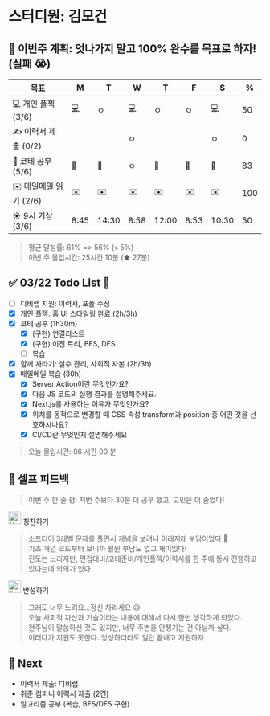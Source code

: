 # 스터디원: 김모건

## 🚀 이번주 계획: 엇나가지 말고 100% 완수를 목표로 하자! (실패 😭)

| 목표                   | M    | T     | W    | T     | F    | S     | %   |
| ---------------------- | ---- | ----- | ---- | ----- | ---- | ----- | --- |
| 💻 개인 플젝 (3/6)     | 💻   | ㅇ    | 💻   | ㅇ    | ㅇ   | 💻    | 50  |
| ✍️ 이력서 제출 (0/2)   |      |       | ㅇ   |       |      | ㅇ    | 0   |
| 🔢 코테 공부 (5/6)     | 🔢   | 🔢    | ㅇ   | 🔢    | 🔢   | 🔢    | 83  |
| ✉️ 매일메일 읽기 (2/6) | ✉️   | ✉️    | ✉️   | ✉️    | ✉️   | ✉️    | 100 |
| ☀️ 9시 기상 (3/6)      | 8:45 | 14:30 | 8:58 | 12:00 | 8:53 | 10:30 | 50  |

> 평균 달성률: 61% => 56% (⤵️ 5%)<br>
> 이번 주 몰입시간: 25시간 10분 (⬆️ 27분)<br>

## ✅ 03/22 Todo List 🌸

- [ ] 디비랩 지원: 이력서, 포폴 수정
- [x] 개인 플젝: 홈 UI 스타일링 완료 (2h/3h)
- [x] 코테 공부 (1h30m)
  - [x] (구현) 연결리스트
  - [x] (구현) 이진 트리, BFS, DFS
  - [ ] 복습
- [x] 함께 자라기: 실수 관리, 사회적 자본 (2h/3h)
- [x] 매일메일 복습 (30h)
  - [x] Server Action이란 무엇인가요?
  - [x] 다음 JS 코드의 실행 결과를 설명해주세요.
  - [x] Next.js를 사용하는 이유가 무엇인가요?
  - [x] 위치를 동적으로 변경할 때 CSS 속성 transform과 position 중 어떤 것을 선호하시나요?
  - [x] CI/CD란 무엇인지 설명해주세요

> 오늘 몰입시간: 06 시간 00 분<br>

## 🎉 셀프 피드백

> 이번 주 한 줄 평: 저번 주보다 30분 더 공부 했고, 고민은 더 줄었다!<br>

<img src="https://raw.githubusercontent.com/Tarikul-Islam-Anik/Animated-Fluent-Emojis/master/Emojis/Smilies/Hugging%20Face.png" alt="Hugging Face" width="25" height="25"> 칭찬하기 </img>

> 소프티어 3레벨 문제를 풀면서 개념을 보려니 이래저래 부담이었다 🤣<br>
> 기초 개념 코드부터 보니까 훨씬 부담도 없고 재미있다! <br>
> 진도는 느리지만, 면접대비/코테준비/개인플젝/이력서를 한 주에 동시 진행하고 있다는데 의의가 있다.<br>

<img src="https://raw.githubusercontent.com/Tarikul-Islam-Anik/Animated-Fluent-Emojis/master/Emojis/Smilies/Face%20with%20Monocle.png" alt="Face with Monocle" width="25" height="25"> 반성하기</img>

> 그래도 너무 느려요...정신 차리세요 😥 <br>
> 오늘 사회적 자산과 기술이라는 내용에 대해서 다시 한번 생각하게 되었다.<br>
> 현주님이 말씀하신 것도 있지만, 너무 주변을 안챙기는 건 아닐까 싶다.<br>
> 이러다가 지원도 못한다. 엉성하더라도 일단 끝내고 지원하자<br>

## 🌱 Next

- 이력서 제출: 디비랩
- 취준 컴퍼니 이력서 제출 (2건)
- 알고리즘 공부 (복습, BFS/DFS 구현)
